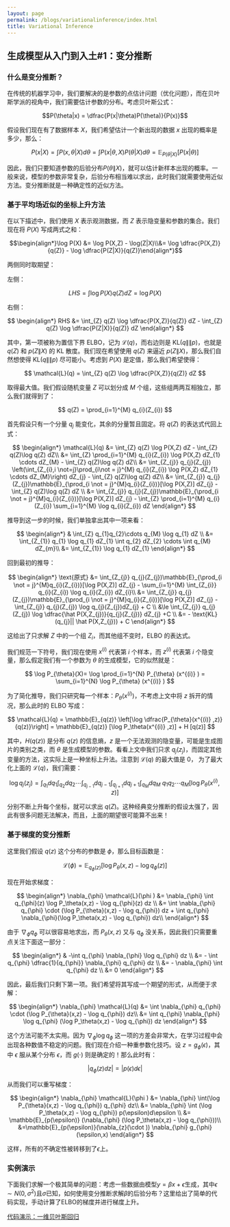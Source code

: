 ```yaml
---
layout: page
permalink: /blogs/variationalinference/index.html
title: Variational Inference
---
```


## 生成模型从入门到入土#1：变分推断





### 什么是变分推断？
在传统的机器学习中，我们要解决的是参数的点估计问题（优化问题），而在贝叶斯学派的视角中，我们需要估计参数的分布。考虑贝叶斯公式：

$$P(\theta|x) = \dfrac{P(x|\theta)P(\theta)}{P(x)}$$


假设我们现在有了数据样本 $X$，我们希望估计一个新出现的数据 $x$ 出现的概率是多少，那么：

$$P(x|X) = \int   P(x,\theta|X) d \theta = \int  P(x|\theta,X) P(\theta|X) d \theta  = \mathbb{E}_{P(\theta|X)} [P(x|\theta)]$$


因此，我们只要知道参数的后验分布$P(\theta\|X)$，就可以估计新样本出现的概率。一般来说，模型的参数非常复杂，后验分布相当难以求出，此时我们就需要使用近似方法。变分推断就是一种确定性的近似方法。

### 基于平均场近似的坐标上升方法

在以下描述中，我们使用 $X$ 表示观测数据，而 $Z$ 表示隐变量和参数的集合。我们现在将 $P(X)$ 写成两式之和：

$$\begin{align*}\log P(X) &= \log P(X,Z) - \log(Z|X)\\&= \log \dfrac{P(X,Z)}{q(Z)} - \log  \dfrac{P(Z|X)}{q(Z)}\end{align*}$$

两侧同时取期望：


左侧：


$$
LHS = \int \log P(X) q(Z) dZ = \log P(X)
$$

右侧：


$$
\begin{align*}
RHS &= \int_{Z}  q(Z) \log \dfrac{P(X,Z)}{q(Z)} dZ - \int_{Z} q(Z)  \log \dfrac{P(Z|X)}{q(Z)}  dZ
\end{align*}
$$



其中，第一项被称为置信下界 ELBO，记为 $\mathcal{L}(q)$，而右边则是 $\text{KL}(q\|\|p)$，也就是 $q(Z)$ 和 $p(Z\|X)$ 的 KL 散度。我们现在希望使用 $q(Z)$ 来逼近 $p(Z\|X)$，那么我们自然想使得 $\text{KL}(q\|\|p)$ 尽可能小。考虑到 $P(X)$ 是定值，那么我们希望使得：

$$
\mathcal{L}(q) = \int_{Z} q(Z)  \log \dfrac{P(X,Z)}{q(Z)} dZ 
$$

取得最大值。我们假设随机变量 $Z$ 可以划分成 $M$ 个组，这些组两两互相独立，那么我们就得到了：

$$
q(Z) = \prod_{i=1}^{M} q_{i}(Z_{i})
$$

首先假设只有一个分量 $q_{j}$ 能变化，其余的分量暂且固定。将 $q(Z)$ 的表达式代回上式：

$$
\begin{align*}
\mathcal{L}(q) &= \int_{Z} q(Z) \log P(X,Z) dZ - \int_{Z} q(Z)\log  q(Z) dZ\\
&= \int_{Z} \prod_{i=1}^{M} q_{i}(Z_{i}) \log P(X,Z) dZ_{1} \cdots dZ_{M} - \int_{Z} q(Z)\log  q(Z) dZ\\
&= \int_{Z_{j}} q_{j}(Z_{j}) \left(\int_{Z_{i},i \not=j}\prod_{i\not = j}^{M} q_{i}(Z_{i}) \log P(X,Z) dZ_{1} \cdots dZ_{M}\right)  dZ_{j} - \int_{Z} q(Z)\log  q(Z) dZ\\
&= \int_{Z_{j}} q_{j}(Z_{j})\mathbb{E}_{\prod_{i \not = j}^{M}q_{i}(Z_{i})}[\log P(X,Z)]   dZ_{j}  -\int_{Z} q(Z)\log  q(Z) dZ \\
&= \int_{Z_{j}} q_{j}(Z_{j})\mathbb{E}_{\prod_{i \not = j}^{M}q_{i}(Z_{i})}[\log P(X,Z)]   dZ_{j} - \int_{Z}   \prod_{i=1}^{M} q_{i}(Z_{i}) \sum_{i=1}^{M}  \log q_{i}(Z_{i}) dZ
\end{align*}
$$

推导到这一步的时候，我们单独拿出其中一项来看：

$$
\begin{align*}
& \int_{Z} q_{1}q_{2}\cdots q_{M} \log q_{1} dZ \\
&= \int_{Z_{1}} q_{1} \log q_{1} dZ_{1} \int q_{2} dZ_{2}  \cdots  \int q_{M} dZ_{m}\\
&= \int_{Z_{1}}   \log q_{1} dZ_{1}  
\end{align*}
$$

回到最初的推导：

$$
\begin{align*}
\text{原式} &= \int_{Z_{j}} q_{j}(Z_{j})\mathbb{E}_{\prod_{i \not = j}^{M}q_{i}(Z_{i})}[\log P(X,Z)]   dZ_{j} - \sum_{i=1}^{M} \int_{Z_{i}} q_{i}(Z_{i}) \log q_{i}(Z_{i}) dZ_{i}\\
&= \int_{Z_{j}} q_{j}(Z_{j})\mathbb{E}_{\prod_{i \not = j}^{M}q_{i}(Z_{i})}[\log P(X,Z)]   dZ_{j} - \int_{Z_{j}} q_{j}(Z_{j}) \log q_{j}(Z_{j})dZ_{j} + C  \\
&\le \int_{Z_{j}} q_{j}(Z_{j}) \log  \dfrac{\hat P(X,Z_{j})}{q_{j}(Z_{j})} dZ_{j} +C  \\
&= - \text{KL}(q_{j}|| \hat P(X,Z_{j})) + C 
\end{align*}
$$


这给出了只求解 $Z$ 中的一个组 $Z_{i}$，而其他组不变时，ELBO 的表达式。


我们规范一下符号，我们现在使用 $x^{(i)}$ 代表第 $i$ 个样本，而 $z^{(i)}$ 代表第 $i$ 个隐变量，那么假定我们有一个参数为 $\theta$ 的生成模型，它的似然就是：

$$
\log  P_{\theta}(X)= \log  \prod_{i=1}^{N}  P_{\theta} (x^{(i)} )  = \sum_{i=1}^{N}   \log P_{\theta} (x^{(i)} )
$$

为了简化推导，我们只研究每一个样本：$P_\theta(x^{(i)})$，不考虑上文中将 $z$ 拆开的情况，那么此时的 ELBO 写成：

$$
\mathcal{L}(q) = \mathbb{E}_{q(z)} \left[\log \dfrac{P_{\theta}(x^{(i)} ,z)}{q(z)}\right]  = \mathbb{E}_{q(z)} [\log P_\theta(x^{(i)} ,z)] + H [q(z)]
$$

其中，$H(q(z))$ 是分布 $q(z)$ 的信息熵，$z$ 是一个无法观测的隐变量，可能是生成图片的类别之类，而 $\theta$ 是生成模型的参数。看看上文中我们只求 $q_{j}(z_{j})$，而固定其他变量的方法，这实际上是一种坐标上升法。注意到 $\mathcal{L}(q)$ 的最大值是 0， 为了最大化上面的 $\mathcal{L}(q)$，我们需要：

$$
\log q_{j}(z_{j}) = \int_{q_{1}} dq_{1} \int_{q_{2}} dq_{2} \cdots  \int_{q_{j-1}} dq_{j-1}\int_{q_{j+1}} dq_{j+1}\int_{q_{M}}  dq_{M}\ q_{1}q_{2}\cdots q_{M} [\log P_\theta(x^{(i)},z)]
$$

分别不断上升每个坐标，就可以求出 $q(Z)$。这种经典变分推断的假设太强了，因此有很多问题无法解决，而且，上面的期望很可能算不出来！

### 基于梯度的变分推断

这里我们假设 $q(z)$ 这个分布的参数是 $\phi$，那么目标函数是：

$$
\mathcal{L}(\phi) = \mathbb{E}_{q_{\phi} (z)} [\log P_\theta(x,z) - \log q_{\phi}(z)]
$$

现在开始求梯度：

$$
\begin{align*}
\nabla_{\phi} \mathcal{L}(\phi ) &= \nabla_{\phi} \int q_{\phi}(z)  \log P_\theta(x,z) - \log q_{\phi}(z)  dz \\
&= \int \nabla_{\phi} q_{\phi} \cdot (\log P_{\theta}(x,z) - \log q_{\phi}) dz   + \int q_{\phi} \nabla_{\phi}(\log P_\theta(x,z) - \log q_{\phi}) dz\\
\end{align*}
$$

由于 $\nabla_{\phi}q_{\phi}$ 可以很容易地求出，而 $P_{\theta}(x,z)$ 又与 $q_{\phi}$ 没关系，因此我们只需要重点关注下面这一部分：

$$
\begin{align*}
& -\int q_{\phi} \nabla_{\phi}  \log q_{\phi} dz \\
&= - \int q_{\phi}  \dfrac{1}{q_{\phi}} \nabla_{\phi}  q_{\phi}   dz  \\
&= - \nabla_{\phi} \int  q_{\phi}  dz  \\
&= 0 
\end{align*}
$$

因此，最后我们只剩下第一项。我们希望将其写成一个期望的形式，从而便于求解：

$$
\begin{align*}
\nabla_{\phi}  \mathcal{L}(q) &=  \int \nabla_{\phi} q_{\phi} \cdot (\log P_{\theta}(x,z) - \log q_{\phi}) dz\\
&= \int q_{\phi}  \nabla_{\phi} \log q_{\phi} (\log P_\theta(x,z) - \log q_{\phi}) dz 
\end{align*}
$$

这个方法可能不太实用。因为 $\nabla_{\phi} \log  q_{\phi}$ 这一项的方差会非常大，在学习过程中会出现各种数值不稳定的问题。我们现在介绍一种重参数化技巧。设 $z = g_{\phi}(\epsilon)$，其中 $\epsilon$ 服从某个分布 $\epsilon$，而 $g(\cdot)$ 则是确定的！那么此时有：

$$
|q_{\phi}(z) dz | = |p(\epsilon) d \epsilon|
$$

从而我们可以重写梯度：

$$
\begin{align*}
\nabla_{\phi} \mathcal{L}(\phi )  &= \nabla_{\phi} \int(\log P_{\theta}(x,z) - \log   q_{\phi})  q_{\phi} dz\\
&= \nabla_{\phi} \int  (\log P_\theta(x,z) - \log  q_{\phi})  p(\epsilon)d\epsilon \\
&= \mathbb{E}_{p(\epsilon)} (\nabla_{\phi} (\log  P_\theta(x,z)  - \log q_{\phi}))\\
&=\mathbb{E}_{p(\epsilon)}(\nabla_{z}(\cdot )) \nabla_{\phi} g_{\phi}(\epsilon,x)
\end{align*}
$$

这样，所有的不确定性被转移到了$\epsilon$上。


### 实例演示


下面我们求解一个极其简单的问题：考虑一些数据由模型$y = \beta x + \epsilon$生成，其中$\epsilon \sim N(0,\sigma^2)$且$\sigma$已知，如何使用变分推断求解$\beta$的后验分布？这里给出了简单的代码实现，手动计算了ELBO的梯度并进行梯度上升。

[代码演示：一维贝叶斯回归](https://zeroovector.github.io/blogs/attached_code/VariationalInference.ipynb)

